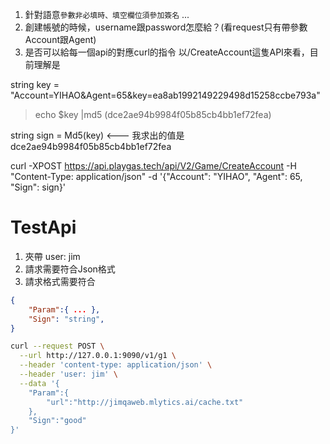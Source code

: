 1. 針對語意`參數非必填時、填空欄位須參加簽名` ... 
2. 創建帳號的時候，username跟password怎麼給？(看request只有帶參數Account跟Agent)
3. 是否可以給每一個api的對應curl的指令
以/CreateAccount這隻API來看，目前理解是

string key = "Account=YIHAO&Agent=65&key=ea8ab1992149229498d15258ccbe793a"
> echo $key |md5 (dce2ae94b9984f05b85cb4bb1ef72fea)

string sign = Md5(key) <--- 我求出的值是 dce2ae94b9984f05b85cb4bb1ef72fea

curl -XPOST https://api.playgas.tech/api/V2/Game/CreateAccount -H "Content-Type: application/json" -d '{"Account": "YIHAO", "Agent": 65, "Sign": sign}'


# TestApi
1. 夾帶 user: jim
2. 請求需要符合Json格式
3. 請求格式需要符合
```json
{
    "Param":{ ... },
    "Sign": "string",
}
```


```sh
curl --request POST \
  --url http://127.0.0.1:9090/v1/g1 \
  --header 'content-type: application/json' \
  --header 'user: jim' \
  --data '{
	"Param":{
		"url":"http://jimqaweb.mlytics.ai/cache.txt"
	},
	"Sign":"good"
}'
```